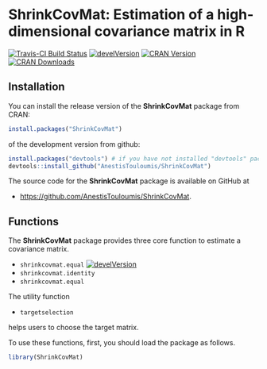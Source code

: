 <!-- README.md is generated from README.Rmd. Please edit that file -->
ShrinkCovMat: Estimation of a high-dimensional covariance matrix in R
=====================================================================

[![Travis-CI Build Status](https://travis-ci.org/AnestisTouloumis/ShrinkCovMat.svg?branch=master)](https://travis-ci.org/AnestisTouloumis/ShrinkCovMat) [![develVersion](https://img.shields.io/badge/devel%20version-1.1.3-brightgreen.svg?style=flat)](https://github.com/AnestisTouloumis/ShrinkCovMat) [![CRAN Version](http://www.r-pkg.org/badges/version/ShrinkCovMat?color=blue)](https://cran.r-project.org/package=ShrinkCovMat) [![CRAN Downloads](http://cranlogs.r-pkg.org/badges/grand-total/ShrinkCovMat?color=blue)](http://cranlogs.r-pkg.org/badges/grand-total/ShrinkCovMat)

Installation
------------

You can install the release version of the **ShrinkCovMat** package from CRAN:

``` r
install.packages("ShrinkCovMat")
```

of the development version from github:

``` r
install.packages("devtools") # if you have not installed "devtools" package
devtools::install_github("AnestisTouloumis/ShrinkCovMat")
```

The source code for the **ShrinkCovMat** package is available on GitHub at

-   <https://github.com/AnestisTouloumis/ShrinkCovMat>.

Functions
---------

The **ShrinkCovMat** package provides three core function to estimate a covariance matrix.

-   `shrinkcovmat.equal` [![develVersion](https://img.shields.io/badge/devel%20version-1.1.3-blue.svg?style=flat)](https://github.com/AnestisTouloumis/ShrinkCovMat)
-   `shrinkcovmat.identity`
-   `shrinkcovmat.equal`

The utility function

-   `targetselection`

helps users to choose the target matrix.

To use these functions, first, you should load the package as follows.

``` r
library(ShrinkCovMat)
```
